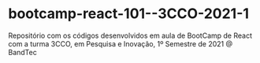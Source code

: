 # bootcamp-react-101--3CCO-2021-1
Repositório com os códigos desenvolvidos em aula de BootCamp de React com a turma 3CCO, em Pesquisa e Inovação, 1º Semestre de 2021 @ BandTec

